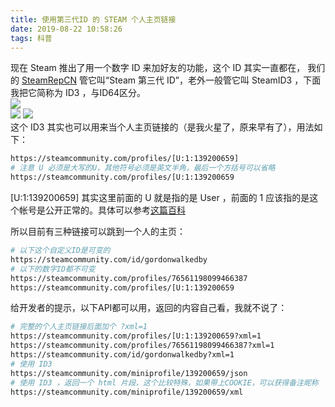 ```yaml
---
title: 使用第三代ID 的 STEAM 个人主页链接
date: 2019-08-22 10:58:26
tags: 科普
---
```

 
现在 Steam 推出了用一个数字 ID 来加好友的功能，这个 ID 其实一直都在，
我们的 [SteamRepCN](https://steamrepcn.com/) 管它叫“Steam 第三代 ID”，老外一般管它叫 SteamID3 ，下面我把它简称为 ID3 ，与ID64区分。  
![](https://s2.ax1x.com/2019/08/22/mdSh9S.png)  
![](https://s2.ax1x.com/2019/08/22/maX89H.png)
![](https://s2.ax1x.com/2019/08/22/mdiwyF.png)  
这个 ID3 其实也可以用来当个人主页链接的（是我火星了，原来早有了），用法如下：
```bash
https://steamcommunity.com/profiles/[U:1:139200659]
# 注意 U 必须是大写的U，其他符号必须是英文半角，最后一个方括号可以省略
https://steamcommunity.com/profiles/[U:1:139200659
```
\[U:1:139200659\] 其实这里前面的 U 就是指的是 User ，前面的 1 应该指的是这个帐号是公开正常的。具体可以参考[这篇百科](https://developer.valvesoftware.com/wiki/SteamID)  

所以目前有三种链接可以跳到一个人的主页：
```bash
# 以下这个自定义ID是可变的
https://steamcommunity.com/id/gordonwalkedby
# 以下的数字ID都不可变
https://steamcommunity.com/profiles/76561198099466387
https://steamcommunity.com/profiles/[U:1:139200659
```

给开发者的提示，以下API都可以用，返回的内容自己看，我就不说了：
```bash
# 完整的个人主页链接后面加个 ?xml=1 
https://steamcommunity.com/profiles/[U:1:139200659?xml=1
https://steamcommunity.com/profiles/76561198099466387?xml=1
https://steamcommunity.com/id/gordonwalkedby?xml=1
# 使用 ID3 
https://steamcommunity.com/miniprofile/139200659/json
# 使用 ID3 ，返回一个 html 片段，这个比较特殊，如果带上COOKIE，可以获得备注昵称
https://steamcommunity.com/miniprofile/139200659/xml
```
